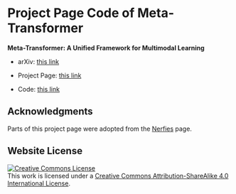 # Project Page Code of Meta-Transformer

**Meta-Transformer: A Unified Framework for Multimodal Learning**

- arXiv: [this link](https://arxiv.org/abs/2307.10802)

- Project Page: [this link](https://kxgong.github.io/meta_transformer/)

- Code: [this link](https://github.com/invictus717/MetaTransformer)


## Acknowledgments
Parts of this project page were adopted from the [Nerfies](https://nerfies.github.io/) page.

## Website License
<a rel="license" href="http://creativecommons.org/licenses/by-sa/4.0/"><img alt="Creative Commons License" style="border-width:0" src="https://i.creativecommons.org/l/by-sa/4.0/88x31.png" /></a><br />This work is licensed under a <a rel="license" href="http://creativecommons.org/licenses/by-sa/4.0/">Creative Commons Attribution-ShareAlike 4.0 International License</a>.
